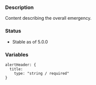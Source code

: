 ### Description
Content describing the overall emergency.

### Status
* Stable as of 5.0.0

### Variables
~~~
alertHeader: {
  title:
    type: "string / required"
}
~~~

